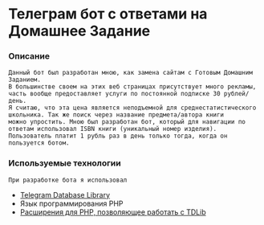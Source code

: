 # Телеграм бот с ответами на Домашнее Задание
### Описание
    Данный бот был разработан мною, как замена сайтам с Готовым Домашним Заданием. 
    В большинстве своем на этих веб страницах присутствует много рекламы, часть вообще предоставляет услуги по постоянной подписке 30 рублей/день.
    Я считаю, что эта цена является неподъемной для среднестатистического школьника. Так же поиск через название предмета/автора книги
    можно упростить. Мною был разработан бот, который для навигации по ответам использовал ISBN книги (уникальный номер изделия).
    Пользователь платит 1 рубль раз в день только тогда, когда он пользуется ботом.
### Используемые технологии
    При разработке бота я использовал
   * [Telegram Database Library](https://github.com/tdlib/td)
   * Язык программирования PHP
   * [Расширения для PHP, позволяющее работать с TDLib](https://github.com/yaroslavche/phptdlib)
